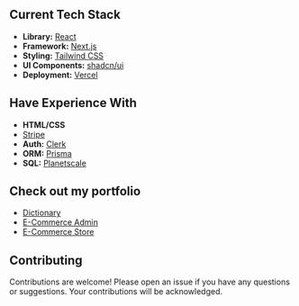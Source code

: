 ## Current Tech Stack

- **Library:** [React](https://react.dev)
- **Framework:** [Next.js](https://nextjs.org)
- **Styling:** [Tailwind CSS](https://tailwindcss.com)
- **UI Components:** [shadcn/ui](https://ui.shadcn.com)
- **Deployment:** [Vercel](https://vercel.com/)

## Have Experience With

- **HTML/CSS**
- [Stripe](https://stripe.com)
- **Auth:** [Clerk](https://clerk.com)
- **ORM:** [Prisma](https://www.prisma.io/)
- **SQL:** [Planetscale](https://planetscale.com/)

## Check out my portfolio

- [Dictionary](https://dictionary-beta-ten.vercel.app/)
- [E-Commerce Admin](https://e-commerce-admin-pearl.vercel.app/)
- [E-Commerce Store](https://e-commerce-frontend-rose-beta.vercel.app/)

## Contributing

Contributions are welcome! Please open an issue if you have any questions or suggestions. Your contributions will be acknowledged.
